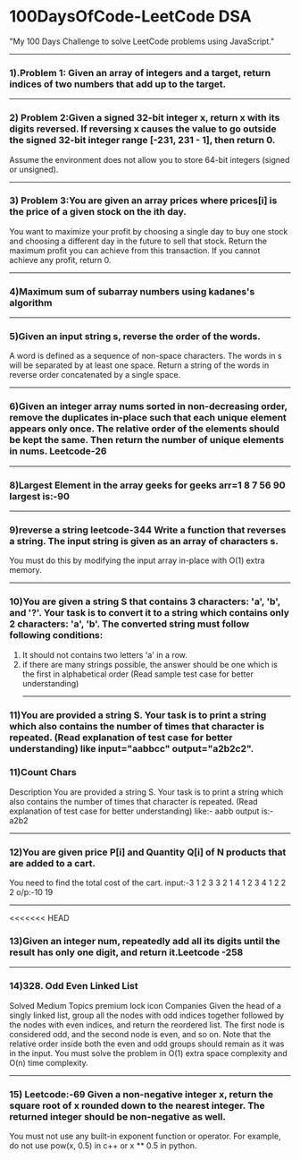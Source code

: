 # 100DaysOfCode-LeetCode DSA
"My 100 Days Challenge to solve LeetCode problems using JavaScript."<br><hr>
### 1).Problem 1: Given an array of integers and a target, return indices of two numbers that add up to the target.<br><hr>
### 2) Problem 2:Given a signed 32-bit integer x, return x with its digits reversed. If reversing x causes the value to go outside the signed 32-bit integer range [-231, 231 - 1], then return 0.
Assume the environment does not allow you to store 64-bit integers (signed or unsigned).<br> <hr>
### 3) Problem 3:You are given an array prices where prices[i] is the price of a given stock on the ith day.
You want to maximize your profit by choosing a single day to buy one stock and choosing a different day in the future to sell that stock.
Return the maximum profit you can achieve from this transaction. If you cannot achieve any profit, return 0.<br> <hr>
### 4)Maximum sum of subarray numbers using kadanes's algorithm<br><hr>
### 5)Given an input string s, reverse the order of the words.
A word is defined as a sequence of non-space characters. The words in s will be separated by at least one space.
Return a string of the words in reverse order concatenated by a single space.<br><hr>
### 6)Given an integer array nums sorted in non-decreasing order, remove the duplicates in-place such that each unique element appears only once. The relative order of the elements should be kept the same. Then return the number of unique elements in nums. Leetcode-26<br><hr>
### 8)Largest Element in the array geeks for geeks arr=1 8 7 56 90 largest is:-90<br><hr>
### 9)reverse a string leetcode-344 Write a function that reverses a string. The input string is given as an array of characters s.
You must do this by modifying the input array in-place with O(1) extra memory.<br><hr>
### 10)You are given a string S that contains 3 characters: 'a', 'b', and '?'. Your task is to convert it to a string which contains only 2 characters: 'a', 'b'. The converted string must follow following conditions:
1. It should not contains two letters 'a' in a row.
2. if there are many strings possible, the answer should be one which is the first in alphabetical order
(Read sample test case for better understanding) <br><hr>
### 11)You are provided a string S. Your task is to print a string which also contains the number of times that character is repeated. (Read explanation of test case for better understanding) like input="aabbcc" output="a2b2c2".
### 11)Count Chars
Description
You are provided a string S. Your task is to print a string which also contains the number of times that character is repeated. (Read explanation of test case for better understanding) like:- aabb output is:-a2b2 <br><hr>
### 12)You are given price P[i] and Quantity Q[i] of N products that are added to a cart.
You need to find the total cost of the cart. input:-3
1 2 3
3 2 1
4
1 2 3 4
1 2 2 2
o/p:-10
19 <br><hr>
<<<<<<< HEAD
### 13)Given an integer num, repeatedly add all its digits until the result has only one digit, and return it.Leetcode -258<br><hr>
### 14)328. Odd Even Linked List
Solved
Medium
Topics
premium lock icon
Companies
Given the head of a singly linked list, group all the nodes with odd indices together followed by the nodes with even indices, and return the reordered list.
The first node is considered odd, and the second node is even, and so on.
Note that the relative order inside both the even and odd groups should remain as it was in the input.
You must solve the problem in O(1) extra space complexity and O(n) time complexity.<br><hr>
### 15) Leetcode:-69 Given a non-negative integer x, return the square root of x rounded down to the nearest integer. The returned integer should be non-negative as well.
You must not use any built-in exponent function or operator.
For example, do not use pow(x, 0.5) in c++ or x ** 0.5 in python.
 


